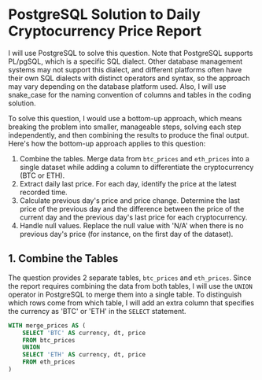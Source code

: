 # PostgreSQL Solution to Daily Cryptocurrency Price Report

I will use PostgreSQL to solve this question. Note that PostgreSQL supports PL/pgSQL, which is a specific SQL dialect. Other database management systems may not support this dialect, and different platforms often have their own SQL dialects with distinct operators and syntax, so the approach may vary depending on the database platform used. Also, I will use snake_case for the naming convention of columns and tables in the coding solution.

To solve this question, I would use a bottom-up approach, which means breaking the problem into smaller, manageable steps, solving each step independently, and then combining the results to produce the final output. Here's how the bottom-up approach applies to this question:
1. Combine the tables. Merge data from `btc_prices` and `eth_prices` into a single dataset while adding a column to differentiate the cryptocurrency (BTC or ETH).
2. Extract daily last price. For each day, identify the price at the latest recorded time.
3. Calculate previous day's price and price change. Determine the last price of the previous day and the difference between the price of the current day and the previous day's last price for each cryptocurrency.
4. Handle null values. Replace the null value with 'N/A' when there is no previous day's price (for instance, on the first day of the dataset).

## 1. Combine the Tables

The question provides 2 separate tables, `btc_prices` and `eth_prices`. Since the report requires combining the data from both tables, I will use the `UNION` operator in PostgreSQL to merge them into a single table. To distinguish which rows come from which table, I will add an extra column that specifies the currency as 'BTC' or 'ETH' in the `SELECT` statement.

```sql
WITH merge_prices AS (
    SELECT 'BTC' AS currency, dt, price
    FROM btc_prices
    UNION
    SELECT 'ETH' AS currency, dt, price
    FROM eth_prices
)
